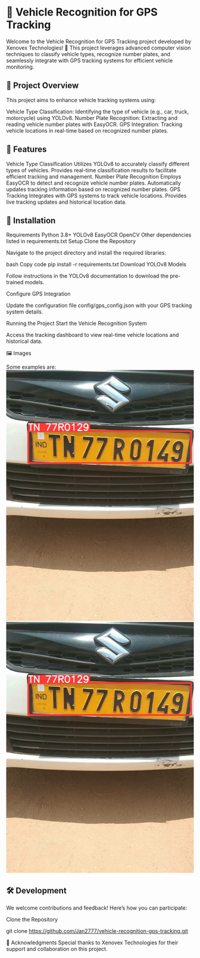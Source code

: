 <h1>🚗 Vehicle Recognition for GPS Tracking</h1>

Welcome to the Vehicle Recognition for GPS Tracking project developed by Xenovex Technologies! 🌟 This project leverages advanced computer vision techniques to classify vehicle types, recognize number plates, and seamlessly integrate with GPS tracking systems for efficient vehicle monitoring.

<h2>📸 Project Overview</h2>
This project aims to enhance vehicle tracking systems using:

Vehicle Type Classification: Identifying the type of vehicle (e.g., car, truck, motorcycle) using YOLOv8.
Number Plate Recognition: Extracting and reading vehicle number plates with EasyOCR.
GPS Integration: Tracking vehicle locations in real-time based on recognized number plates.

<h2>🚀 Features</h2>
Vehicle Type Classification
Utilizes YOLOv8 to accurately classify different types of vehicles.
Provides real-time classification results to facilitate efficient tracking and management.
Number Plate Recognition
Employs EasyOCR to detect and recognize vehicle number plates.
Automatically updates tracking information based on recognized number plates.
GPS Tracking
Integrates with GPS systems to track vehicle locations.
Provides live tracking updates and historical location data.

<h2>📂 Installation</h2>

Requirements
Python 3.8+
YOLOv8
EasyOCR
OpenCV
Other dependencies listed in requirements.txt
Setup
Clone the Repository

Navigate to the project directory and install the required libraries:

bash
Copy code
pip install -r requirements.txt
Download YOLOv8 Models

Follow instructions in the YOLOv8 documentation to download the pre-trained models.

Configure GPS Integration

Update the configuration file config/gps_config.json with your GPS tracking system details.

Running the Project
Start the Vehicle Recognition System

Access the tracking dashboard to view real-time vehicle locations and historical data.

🖼️ Images

Some examples are:
![](https://github.com/Jan2777/Vehicle-Gps-Tracking/blob/main/240416114616-VehicleNoPlate%20(1).jpg)
![](https://github.com/Jan2777/Vehicle-Gps-Tracking/blob/main/240416114616-VehicleNoPlate%20(1).jpg)


<h2>🛠️ Development</h2>
We welcome contributions and feedback! Here’s how you can participate:

Clone the Repository

git clone https://github.com/Jan2777/vehicle-recognition-gps-tracking.git


🤝 Acknowledgments
Special thanks to Xenovex Technologies for their support and collaboration on this project.
